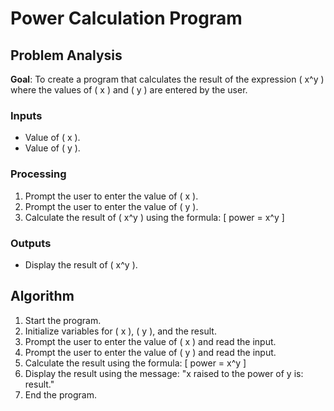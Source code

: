 # Power Calculation Program

## Problem Analysis
**Goal**: To create a program that calculates the result of the expression \( x^y \) where the values of \( x \) and \( y \) are entered by the user.

### Inputs
- Value of \( x \).
- Value of \( y \).

### Processing
1. Prompt the user to enter the value of \( x \).
2. Prompt the user to enter the value of \( y \).
3. Calculate the result of \( x^y \) using the formula:
   \[
   power = x^y
   \]

### Outputs
- Display the result of \( x^y \).

## Algorithm
1. Start the program.
2. Initialize variables for \( x \), \( y \), and the result.
3. Prompt the user to enter the value of \( x \) and read the input.
4. Prompt the user to enter the value of \( y \) and read the input.
5. Calculate the result using the formula:
   \[
   power = x^y
   \]
6. Display the result using the message: "x raised to the power of y is: result."
7. End the program.

